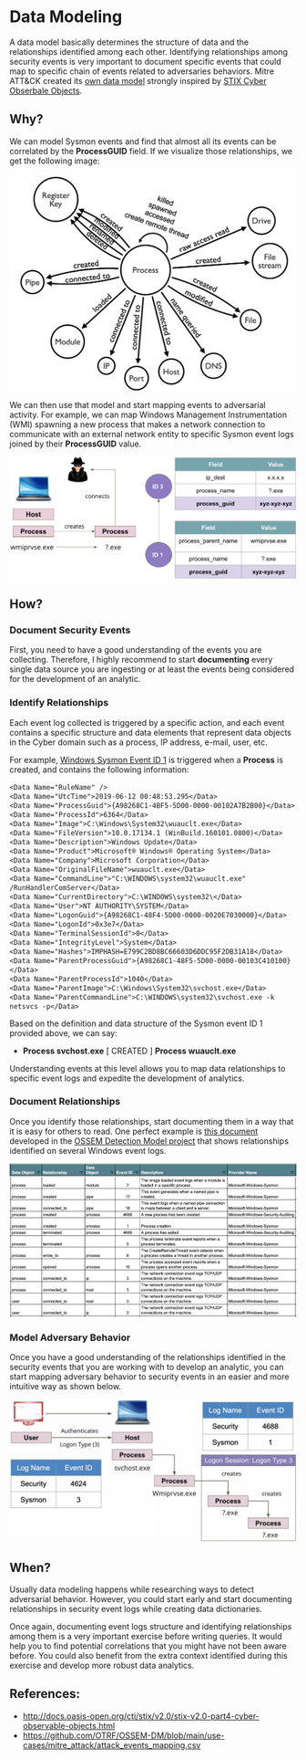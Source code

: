 # Data Modeling

A data model basically determines the structure of data and the relationships identified among each other. Identifying relationships among security events is very important to document specific events that could map to specific chain of events related to adversaries behaviors. Mitre ATT&CK created its [own data model](https://car.mitre.org/data_model/) strongly inspired by [STIX Cyber Obserbale Objects](http://docs.oasis-open.org/cti/stix/v2.0/stix-v2.0-part4-cyber-observable-objects.html).

## Why?
We can model Sysmon events and find that almost all its events can be correlated by the **ProcessGUID** field. If we visualize those relationships, we get the following image:

![](../images/SYSMON_DATA_MODEL.png)

We can then use that model and start mapping events to adversarial activity. For example, we can map Windows Management Instrumentation (WMI) spawning a new process that makes a network connection to communicate with an external network entity to specific Sysmon event logs joined by their **ProcessGUID** value.

![](../images/SYSMON_WMI_MODEL.png)

## How?

### Document Security Events
First, you need to have a good understanding of the events you are collecting. Therefore, I highly recommend to start **documenting** every single data source you are ingesting or at least the events being considered for the development of an analytic.

### Identify Relationships
Each event log collected is triggered by a specific action, and each event contains a specific structure and data elements that represent data objects in the Cyber domain such as a process, IP address, e-mail, user, etc.

For example, [Windows Sysmon Event ID 1](https://github.com/OTRF/OSSEM-DD/blob/main/windows/sysmon/events/event-1.yml) is triggered when a **Process** is created, and contains the following information:

```
<Data Name="RuleName" /> 
<Data Name="UtcTime">2019-06-12 00:48:53.295</Data> 
<Data Name="ProcessGuid">{A98268C1-4BF5-5D00-0000-00102A7B2B00}</Data> 
<Data Name="ProcessId">6364</Data> 
<Data Name="Image">C:\Windows\System32\wuauclt.exe</Data> 
<Data Name="FileVersion">10.0.17134.1 (WinBuild.160101.0800)</Data> 
<Data Name="Description">Windows Update</Data> 
<Data Name="Product">Microsoft® Windows® Operating System</Data> 
<Data Name="Company">Microsoft Corporation</Data> 
<Data Name="OriginalFileName">wuauclt.exe</Data> 
<Data Name="CommandLine">"C:\WINDOWS\system32\wuauclt.exe" /RunHandlerComServer</Data> 
<Data Name="CurrentDirectory">C:\WINDOWS\system32\</Data> 
<Data Name="User">NT AUTHORITY\SYSTEM</Data> 
<Data Name="LogonGuid">{A98268C1-48F4-5D00-0000-0020E7030000}</Data> 
<Data Name="LogonId">0x3e7</Data> 
<Data Name="TerminalSessionId">0</Data> 
<Data Name="IntegrityLevel">System</Data> 
<Data Name="Hashes">IMPHASH=E799C2BD8BC66603D6DDC95F2DB31A18</Data> 
<Data Name="ParentProcessGuid">{A98268C1-48F5-5D00-0000-00103C410100}</Data> 
<Data Name="ParentProcessId">1040</Data> 
<Data Name="ParentImage">C:\Windows\System32\svchost.exe</Data> 
<Data Name="ParentCommandLine">C:\WINDOWS\system32\svchost.exe -k netsvcs -p</Data>
```

Based on the definition and data structure of the Sysmon event ID 1 provided above, we can say:

* **Process svchost.exe** [ CREATED ] **Process wuauclt.exe**

Understanding events at this level allows you to map data relationships to specific event logs and expedite the development of analytics.

### Document Relationships
Once you identify those relationships, start documenting them in a way that it is easy for others to read. One perfect example is [this document](https://github.com/OTRF/OSSEM-DM/blob/main/use-cases/mitre_attack/attack_events_mapping.csv) developed in the [OSSEM Detection Model project](https://github.com/OTRF/OSSEM-DM) that shows relationships identified on several Windows event logs.

![](../images/DATA_MODELING_TABLE.png)

### Model Adversary Behavior
Once you have a good understanding of the relationships identified in the security events that you are working with to develop an analytic, you can start mapping adversary behavior to security events in an easier and more intuitive way as shown below.

![](../images/DATA_MODELING_ADVERSARY.png)

## When?
Usually data modeling happens while researching ways to detect adversarial behavior. However, you could start early and start documenting relationships in security event logs while creating data dictionaries.

Once again, documenting event logs structure and identifying relationships among them is a very important exercise before writing queries. It would help you to find potential correlations that you might have not been aware before. You could also benefit from the extra context identified during this exercise and develop more robust data analytics.

## References:

* http://docs.oasis-open.org/cti/stix/v2.0/stix-v2.0-part4-cyber-observable-objects.html
* https://github.com/OTRF/OSSEM-DM/blob/main/use-cases/mitre_attack/attack_events_mapping.csv
